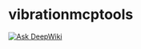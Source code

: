 # vibrationmcptools
[![Ask DeepWiki](https://deepwiki.com/badge.svg)](https://deepwiki.com/wenSmallYi/vibrationmcptools)
